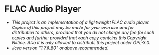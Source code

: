 # FLAC Audio Player
- _This project is an implementation of a lightweight FLAC audio player. Copies of this project may be made for your own use and for distribution to others, provided that you do not charge any fee for such copies and further provided that each copy contains this Copyright Notice._ _Also it is only allowed to distribute this project under GPL-3.0._
- *Java version "1.7.0_80" or above recommended.*
